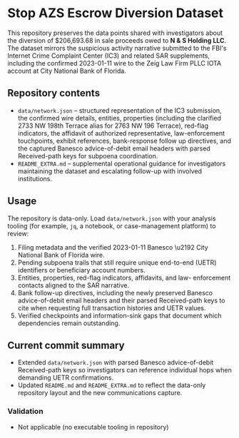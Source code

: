 # Stop AZS Escrow Diversion Dataset

This repository preserves the data points shared with investigators about
the diversion of $206,693.68 in sale proceeds owed to **N & S Holding
LLC**. The dataset mirrors the suspicious activity narrative submitted to
the FBI's Internet Crime Complaint Center (IC3) and related SAR
supplements, including the confirmed 2023-01-11 wire to the Zeig Law
Firm PLLC IOTA account at City National Bank of Florida.

## Repository contents

- `data/network.json` – structured representation of the IC3 submission,
  the confirmed wire details, entities, properties (including the
  clarified 2733 NW 198th Terrace alias for 2763 NW 196 Terrace),
  red-flag indicators, the affidavit of authorized representative,
  law-enforcement touchpoints, exhibit references, bank-response follow
  up directives, and the captured Banesco advice-of-debit email headers
  with parsed Received-path keys for subpoena coordination.
- `README_EXTRA.md` – supplemental operational guidance for investigators
  maintaining the dataset and escalating follow-up with involved
  institutions.

## Usage

The repository is data-only. Load `data/network.json` with your analysis
tooling (for example, `jq`, a notebook, or case-management platform) to
review:

1. Filing metadata and the verified 2023-01-11 Banesco \u2192 City National
   Bank of Florida wire.
2. Pending subpoena trails that still require unique end-to-end (UETR)
   identifiers or beneficiary account numbers.
3. Entities, properties, red-flag indicators, affidavits, and law-
   enforcement contacts aligned to the SAR narrative.
4. Bank follow-up directives, including the newly preserved Banesco
   advice-of-debit email headers and their parsed Received-path keys to
   cite when requesting full transaction histories and UETR values.
5. Verified checkpoints and information-sink gaps that document which
   dependencies remain outstanding.

## Current commit summary

- Extended `data/network.json` with parsed Banesco advice-of-debit
  Received-path keys so investigators can reference individual hops when
  demanding UETR confirmations.
- Updated `README.md` and `README_EXTRA.md` to reflect the data-only
  repository layout and the new communications capture.

### Validation

- Not applicable (no executable tooling in repository)

